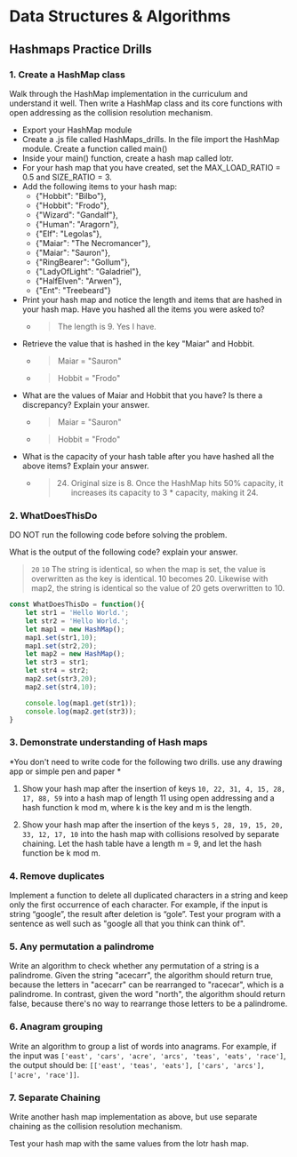 # Data Structures & Algorithms

## Hashmaps Practice Drills

### 1. Create a HashMap class  

Walk through the HashMap implementation in the curriculum and understand it well. Then write a HashMap class and its core functions with open addressing as the collision resolution mechanism.

 - Export your HashMap module  
 - Create a .js file called HashMaps_drills. In the file import the HashMap module. Create a function called main()
 - Inside your main() function, create a hash map called lotr.
 - For your hash map that you have created, set the MAX_LOAD_RATIO = 0.5 and SIZE_RATIO = 3.
 - Add the following items to your hash map: 
   - {"Hobbit": "Bilbo"}, 
   - {"Hobbit": "Frodo"},
   - {"Wizard": "Gandalf"},
   - {"Human": "Aragorn"}, 
   - {"Elf": "Legolas"}, 
   - {"Maiar": "The Necromancer"},
   - {"Maiar": "Sauron"}, 
   - {"RingBearer": "Gollum"}, 
   - {"LadyOfLight": "Galadriel"}, 
   - {"HalfElven": "Arwen"},
   - {"Ent": "Treebeard"}
 - Print your hash map and notice the length and items that are hashed in your hash map. Have you hashed all the items you were asked to?
   - > The length is 9. Yes I have.  
 - Retrieve the value that is hashed in the key "Maiar" and Hobbit.
   - > Maiar = "Sauron"
   - > Hobbit = "Frodo"  
 - What are the values of Maiar and Hobbit that you have? Is there a discrepancy? Explain your answer.
   - > Maiar = "Sauron"  
   - > Hobbit = "Frodo"  
 - What is the capacity of your hash table after you have hashed all the above items? Explain your answer.
   - > 24. Original size is 8. Once the HashMap hits 50% capacity, it increases its capacity to 3 * capacity, making it 24.

### 2. WhatDoesThisDo  

DO NOT run the following code before solving the problem.

What is the output of the following code? explain your answer.

  > `20`
  > `10`
  > The string is identical, so when the map is set, the value is overwritten as the key is identical. 10 becomes 20.
  > Likewise with map2, the string is identical so the value of 20 gets overwritten to 10.  
  
```javascript
const WhatDoesThisDo = function(){
    let str1 = 'Hello World.';
    let str2 = 'Hello World.';
    let map1 = new HashMap();
    map1.set(str1,10);
    map1.set(str2,20);
    let map2 = new HashMap();
    let str3 = str1;
    let str4 = str2;
    map2.set(str3,20);
    map2.set(str4,10);

    console.log(map1.get(str1));
    console.log(map2.get(str3));
}
```  

### 3. Demonstrate understanding of Hash maps  

*You don't need to write code for the following two drills. use any drawing app or simple pen and paper *

1) Show your hash map after the insertion of keys `10, 22, 31, 4, 15, 28, 17, 88, 59` into a hash map of length 11 using open addressing and a hash function k mod m, where k is the key and m is the length.

2) Show your hash map after the insertion of the keys `5, 28, 19, 15, 20, 33, 12, 17, 10` into the hash map with collisions resolved by separate chaining. Let the hash table have a length m = 9, and let the hash function be k mod m.

### 4. Remove duplicates  

Implement a function to delete all duplicated characters in a string and keep only the first occurrence of each character. For example, if the input is string “google”, the result after deletion is “gole”. Test your program with a sentence as well such as "google all that you think can think of".

### 5. Any permutation a palindrome  

Write an algorithm to check whether any permutation of a string is a palindrome. Given the string "acecarr", the algorithm should return true, because the letters in "acecarr" can be rearranged to "racecar", which is a palindrome. In contrast, given the word "north", the algorithm should return false, because there's no way to rearrange those letters to be a palindrome.

### 6. Anagram grouping  

Write an algorithm to group a list of words into anagrams. For example, if the input was `['east', 'cars', 'acre', 'arcs', 'teas', 'eats', 'race']`, the output should be: `[['east', 'teas', 'eats'], ['cars', 'arcs'], ['acre', 'race']]`.

### 7. Separate Chaining  

Write another hash map implementation as above, but use separate chaining as the collision resolution mechanism.

Test your hash map with the same values from the lotr hash map.